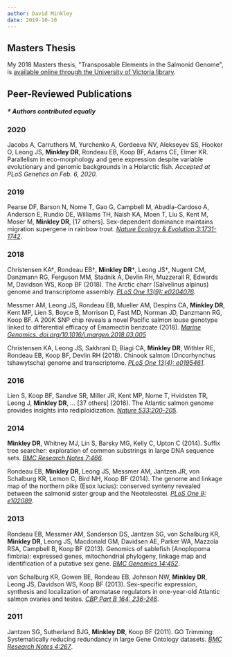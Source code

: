 ```yaml
---
author: David Minkley
date: 2019-10-10
---
```

## Masters Thesis
My 2018 Masters thesis, "Transposable Elements in the Salmonid Genome", is [available online through the University of Victoria library](http://dspace.library.uvic.ca/handle/1828/9287).

## Peer-Reviewed Publications
##### † Authors contributed equally

### 2020

Jacobs A, Carruthers M, Yurchenko A, Gordeeva NV, Alekseyev SS, Hooker O, Leong JS, __Minkley DR__, Rondeau EB, Koop BF, Adams CE, Elmer KR.  Parallelism in eco-morphology and gene expression despite variable evolutionary and genomic backgrounds in a Holarctic fish. *Accepted at PLoS Genetics on Feb. 6, 2020.*

### 2019

Pearse DF, Barson N, Nome T, Gao G, Campbell M, Abadía-Cardoso A, Anderson E, Rundio DE, Williams TH, Naish KA, Moen T, Liu S, Kent M, Moser M, __Minkley DR__, [17 others]. Sex-dependent dominance maintains migration supergene in rainbow trout. *[Nature Ecology & Evolution 3:1731-1742](https://www.nature.com/articles/s41559-019-1044-6).*

### 2018

Christensen KA†, Rondeau EB†, __Minkley DR__†, Leong JS†, Nugent CM, Danzmann RG, Ferguson MM, Stadnik A, Devlin RH, Muzzerall R, Edwards M, Davidson WS, Koop BF (2018).  The Arctic charr (Salvelinus alpinus) genome and transcriptome assembly. *[PLoS One 13(9): e0204076](https://journals.plos.org/plosone/article?id=10.1371/journal.pone.0204076).*

Messmer AM, Leong JS, Rondeau EB, Mueller AM, Despins CA, __Minkley DR__, Kent MP, Lien S, Boyce B, Morrison D, Fast MD, Norman JD, Danzmann RG, Koop BF.  A 200K SNP chip reveals a novel Pacific salmon louse genotype linked to differential efficacy of Emamectin benzoate (2018).  *[Marine Genomics. doi.org/10.1016/j.margen.2018.03.005](https://www.sciencedirect.com/science/article/pii/S1874778717302544)*

Christensen KA, Leong JS, Sakhrani D, Biagi CA, __Minkley DR__, Withler RE, Rondeau EB, Koop BF, Devlin RH (2018).  Chinook salmon (Oncorhynchus tshawytscha) genome and transcriptome.  *[PLoS One 13(4): e0195461](https://journals.plos.org/plosone/article?id=10.1371/journal.pone.0195461)*.

### 2016

Lien S, Koop BF, Sandve SR, Miller JR, Kent MP, Nome T, Hvidsten TR, Leong J, __Minkley DR__, … [37 others] (2016).  The Atlantic salmon genome provides insights into rediploidization.  *[Nature 533:200-205](https://www.nature.com/articles/nature17164)*.

### 2014

__Minkley DR__, Whitney MJ, Lin S, Barsky MG, Kelly C, Upton C (2014). Suffix tree searcher: exploration of common substrings in large DNA sequence sets. *[BMC Research Notes 7:466](https://bmcresnotes.biomedcentral.com/articles/10.1186/1756-0500-7-466)*.

Rondeau EB, __Minkley DR__, Leong JS, Messmer AM, Jantzen JR, von Schalburg KR, Lemon C, Bird NH, Koop BF (2014). The genome and linkage map of the northern pike (Esox lucius): conserved synteny revealed between the salmonid sister group and the Neoteleostei. *[PLoS One 9: e102089](https://journals.plos.org/plosone/article?id=10.1371/journal.pone.0102089)*.

### 2013

Rondeau EB, Messmer AM, Sanderson DS, Jantzen SG, von Schalburg KR, __Minkley DR__, Leong JS, Macdonald GM, Davidsen AE, Parker WA, Mazzola RSA, Campbell B, Koop BF (2013). Genomics of sablefish (Anoplopoma fimbria): expressed genes, mitochondrial phylogeny, linkage map and identification of a putative sex gene. *[BMC Genomics 14:452](https://bmcgenomics.biomedcentral.com/articles/10.1186/1471-2164-14-452)*.

von Schalburg KR, Gowen BE, Rondeau EB, Johnson NW, __Minkley DR__, Leong JS, Davidson WS, Koop BF (2013). Sex-specific expression, synthesis and localization of aromatase regulators in one-year-old Atlantic salmon ovaries and testes. *[CBP Part B 164: 236-246](https://www.sciencedirect.com/science/article/pii/S1096495913000080)*.

### 2011

Jantzen SG, Sutherland BJG, __Minkley DR__, Koop BF (2011). GO Trimming: Systematically reducing redundancy in large Gene Ontology datasets. *[BMC Research Notes 4:267](https://bmcresnotes.biomedcentral.com/articles/10.1186/1756-0500-4-267)*.
